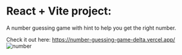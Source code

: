 # React + Vite project:

A number guessing game with hint to help you get the right number.

Check it out here: https://number-guessing-game-delta.vercel.app/
![number](https://github.com/kylead10/number-guessing-game/assets/101107354/afeb5749-5ca8-4717-8efa-39c1781adaef)
